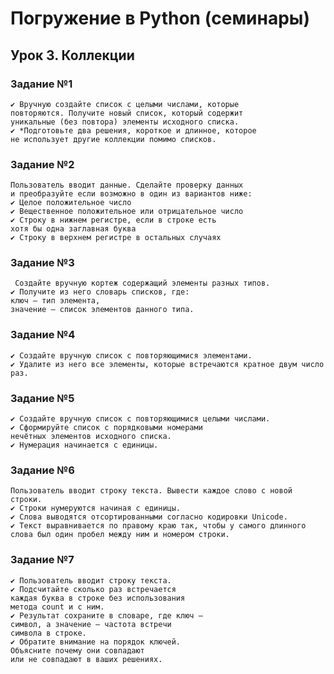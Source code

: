# Погружение в Python (семинары)
## Урок 3. Коллекции
### Задание №1
    ✔ Вручную создайте список с целыми числами, которые
    повторяются. Получите новый список, который содержит
    уникальные (без повтора) элементы исходного списка.
    ✔ *Подготовьте два решения, короткое и длинное, которое
    не использует другие коллекции помимо списков.
### Задание №2
    Пользователь вводит данные. Сделайте проверку данных
    и преобразуйте если возможно в один из вариантов ниже:
    ✔ Целое положительное число
    ✔ Вещественное положительное или отрицательное число
    ✔ Строку в нижнем регистре, если в строке есть
    хотя бы одна заглавная буква
    ✔ Строку в верхнем регистре в остальных случаях
### Задание №3
     Создайте вручную кортеж содержащий элементы разных типов.
    ✔ Получите из него словарь списков, где:
    ключ — тип элемента,
    значение — список элементов данного типа.
### Задание №4
    ✔ Создайте вручную список с повторяющимися элементами.
    ✔ Удалите из него все элементы, которые встречаются кратное двум число раз.
### Задание №5
    ✔ Создайте вручную список с повторяющимися целыми числами.
    ✔ Сформируйте список с порядковыми номерами
    нечётных элементов исходного списка.
    ✔ Нумерация начинается с единицы.
### Задание №6
    Пользователь вводит строку текста. Вывести каждое слово с новой строки.
    ✔ Строки нумеруются начиная с единицы.
    ✔ Слова выводятся отсортированными согласно кодировки Unicode.
    ✔ Текст выравнивается по правому краю так, чтобы у самого длинного
    слова был один пробел между ним и номером строки.
### Задание №7
    ✔ Пользователь вводит строку текста.
    ✔ Подсчитайте сколько раз встречается
    каждая буква в строке без использования
    метода count и с ним.
    ✔ Результат сохраните в словаре, где ключ —
    символ, а значение — частота встречи
    символа в строке.
    ✔ Обратите внимание на порядок ключей.
    Объясните почему они совпадают
    или не совпадают в ваших решениях.